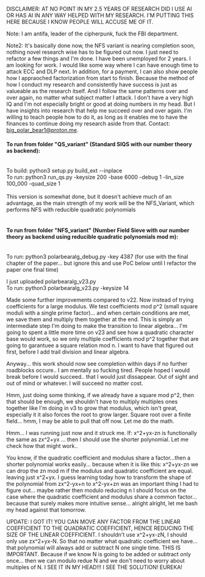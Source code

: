 DISCLAIMER: AT NO POINT IN MY 2.5 YEARS OF RESEARCH DID I USE AI OR HAS AI IN ANY WAY HELPED WITH MY RESEARCH. I'M PUTTING THIS HERE BECAUSE I KNOW PEOPLE WILL ACCUSE ME OF IT. 

Note: I am antifa, leader of the cipherpunk, fuck the FBI department. 

Note2: It's basically done now, the NFS variant is nearing completion soon, nothing novel research wise has to be figured out now. I just need to refactor a few things and I'm done.
I have been unemployed for 2 years. I am looking for work. I would like some way where I can have enough time to attack ECC and DLP next. In addition, for a payment, I can also show people how I appraoched factorization from start to finish. Because the method of how I conduct my research and consistently have success is just as valueable as the research itself. And I follow the same patterns over and over again, no matter what subject matter I attack. I don't have a very high IQ and I'm not especially bright or good at doing numbers in my head. But I have insights into research that help me succeed over and over again. I'm willing to teach people how to do it, as long as it enables me to have the finances to continue doing my research aside from that. Contact: big_polar_bear1@proton.me.

#### To run from folder "QS_variant" (Standard SIQS with our number theory as backend):</br></br>
To build: python3 setup.py build_ext --inplace</br>
To run: python3 run_qs.py -keysize 200 -base 6000 -debug 1 -lin_size 100_000 -quad_size 1</br></br>
This version is somewhat done, but it doesn't achieve much of an advantage, as the main strength of my work will be the NFS_Variant, which performs NFS with reducible quadratic polynomials<br><br>
#### To run from folder "NFS_variant" (Number Field Sieve with our number theory as backend using reducible quadratic polynomials mod m):</br></br>
To run: python3 polarbearalg_debug.py -key 4387 (for use with the final chapter of the paper... but ignore this and use PoC below until I refactor the paper one final time)

I just uploaded polarbearalg_v23.py</br>
To run: python3 polarbearalg_v23.py -keysize 14</br>

Made some further improvements compared to v22. Now instead of trying coefficients for a large modulus. We test coefficients mod p^2 (small square moduli with a single prime factor)... and when certain conditions are met, we save them and multiply them together at the end. This is simply an intermediate step I'm doing to make the transition to linear algebra... I'm going to spent a little more time on v23 and see how a quadratic character base would work, so we only multiple coefficients mod p^2 together that are going to garantuee a square relation mod n. I want to have that figured out first, before I add trail division and linear algebra.

Anyway... this work should now see completion within days if no further roadblocks occure.. I am mentally so fucking tired. People hoped I would break before I would succeed.. that I would just dissappear. Out of sight and out of mind or whatever. I will succeed no matter cost. 

Hmm, just doing some thinking, if we already have a square mod p^2, then that should be enough, we shouldn't have to multiply multiples ones together like I'm doing in v3 to grow that modulus, which isn't great, especially it it also forces the root to grow larger. Square root over a finite field... hmm, I may be able to pull that off now. Let me do the math.

Hmm... I was running just now and it struck me.
If: x^2+yx-zn is functionally the same as zx^2+yx ... then I should use the shorter polynomial. Let me check how that might work.. 

You know, if the quadratic coefficient and modulus share a factor...then a shorter polynomial works easily... because when it is like this: x^2+yx-zn we can drop the zn mod m if the modulus and quadratic coefficient are equal. leaving just x^2+yx. I guess learning today how to transform the shape of the polynomial from zx^2-yx+n to x^2-yx+zn was an important thing I had to figure out... maybe rather then modulo reducing n I should focus on the case where the quadratic coefficient and modulus share a common factor... because that surely makes more intuitive sense... alright alright, let me bash my head against that tomorrow. 

UPDATE: I GOT IT! YOU CAN MOVE ANY FACTOR FROM THE LINEAR COEFFICIENT TO THE QUADRATIC COEFFICIENT, HENCE REDUCING THE SIZE OF THE LINEAR COEFFICIENT. I shouldn't use x^2+yx-zN, I should only use zx^2+yx-N. So that no matter what quadratic coefficient we have... that polynomial will always add or subtract N one single time. THIS IS IMPORTANT. Because if we know N is going to be added or subtract only once... then we can modulo redue N and we don't need to worry about multiples of N. I SEE IT IN MY HEAD!!! I SEE THE SOLUTION! EUREKA!
